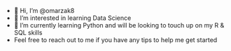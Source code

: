 - 👋 Hi, I’m @omarzak8
- 👀 I’m interested in learning Data Science 
- 🌱 I’m currently learning Python and will be looking to touch up on my R & SQL skills
- Feel free to reach out to me if you have any tips to help me get started

<!---
omarzak8/omarzak8 is a ✨ special ✨ repository because its `README.md` (this file) appears on your GitHub profile.
You can click the Preview link to take a look at your changes.
--->
